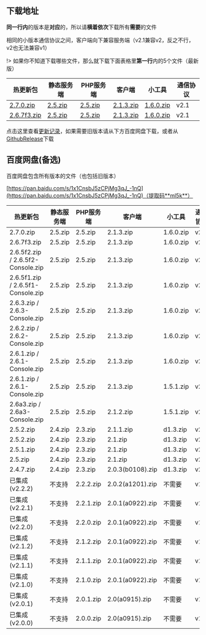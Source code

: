 ## 下载地址

**同一行内**的版本是**对应**的，所以请**横着依次**下载所有**需要**的文件

相同的小版本通信协议之间，客户端向下兼容服务端（v2.1兼容v2，反之不行，v2也无法兼容v1）

!> 如果你不知道下载哪些文件，那么就下载下面表格里**第一行**内的5个文件（最新版）

| 热更新包                                                     | 静态服务端                                                   | PHP服务端                                                    | 客户端                                                       | 小工具                                                       | 通信协议 |
| ------------------------------------------------------------ | ------------------------------------------------------------ | ------------------------------------------------------------ | ------------------------------------------------------------ | ------------------------------------------------------------ | -------- |
| [2.7.0.zip](https://updater-for-minecraft.oss-cn-zhangjiakou.aliyuncs.com/热更新包-2.7.0.zip) | [2.5.zip](https://updater-for-minecraft.oss-cn-zhangjiakou.aliyuncs.com/静态服务端-2.5.zip) | [2.5.zip](https://updater-for-minecraft.oss-cn-zhangjiakou.aliyuncs.com/PHP服务端-2.5.zip) | [2.1.3.zip](https://updater-for-minecraft.oss-cn-zhangjiakou.aliyuncs.com/客户端-2.1.3.zip) | [1.6.0.zip](https://updater-for-minecraft.oss-cn-zhangjiakou.aliyuncs.com/小工具-1.6.0.zip) | v2.1     |
| [2.6.7f3.zip](https://updater-for-minecraft.oss-cn-zhangjiakou.aliyuncs.com/热更新包-2.6.7f3.zip) | [2.5.zip](https://updater-for-minecraft.oss-cn-zhangjiakou.aliyuncs.com/静态服务端-2.5.zip) | [2.5.zip](https://updater-for-minecraft.oss-cn-zhangjiakou.aliyuncs.com/PHP服务端-2.5.zip) | [2.1.3.zip](https://updater-for-minecraft.oss-cn-zhangjiakou.aliyuncs.com/客户端-2.1.3.zip) | [1.6.0.zip](https://updater-for-minecraft.oss-cn-zhangjiakou.aliyuncs.com/小工具-1.6.0.zip) | v2.1     |

点击这里查看[更新记录](更新记录.md)，如果需要旧版本请从下方百度网盘下载，或者从[GithubRelease](https://github.com/updater-for-minecraft)下载

## 百度网盘(备选)

百度网盘包含所有版本的文件（也包括旧版本）

[https://pan.baidu.com/s/1x1CnsbJ5zCPjMg3qJ_-1nQ](https://pan.baidu.com/s/1x1CnsbJ5zCPjMg3qJ_-1nQ)（提取码**ml5k**）

| 热更新包                          | 静态服务端 | PHP服务端 | 客户端           | 小工具    | 通信协议 |
| --------------------------------- | ---------- | --------- | ---------------- | --------- | -------- |
| 2.7.0.zip                         | 2.5.zip    | 2.5.zip   | 2.1.3.zip        | 1.6.0.zip | v2.1     |
| 2.6.7f3.zip                       | 2.5.zip    | 2.5.zip   | 2.1.3.zip        | 1.6.0.zip | v2.1     |
| 2.6.5f2.zip / 2.6.5f2-Console.zip | 2.5.zip    | 2.5.zip   | 2.1.3.zip        | 1.6.0.zip | v2.1     |
| 2.6.5f1.zip / 2.6.5f1-Console.zip | 2.5.zip    | 2.5.zip   | 2.1.3.zip        | 1.6.0.zip | v2.1     |
| 2.6.3.zip / 2.6.3-Console.zip     | 2.5.zip    | 2.5.zip   | 2.1.3.zip        | 1.6.0.zip | v2.1     |
| 2.6.2.zip / 2.6.2-Console.zip     | 2.5.zip    | 2.5.zip   | 2.1.3.zip        | 1.6.0.zip | v2.1     |
| 2.6.1.zip / 2.6.1-Console.zip     | 2.5.zip    | 2.5.zip   | 2.1.3.zip        | 1.6.0.zip | v2.1     |
| 2.6.1.zip / 2.6.1-Console.zip     | 2.5.zip    | 2.5.zip   | 2.1.3.zip        | 1.5.1.zip | v2.1     |
| 2.6a3.zip / 2.6a3-Console.zip     | 2.5.zip    | 2.5.zip   | 2.1.2.zip        | 1.5.1.zip | v2.1     |
| 2.5.2.zip                         | 2.4.zip    | 2.3.zip   | 2.1.1.zip        | d1.3.zip  | v2       |
| 2.5.2.zip                         | 2.4.zip    | 2.3.zip   | 2.1.zip          | d1.3.zip  | v2       |
| 2.5.1.zip                         | 2.4.zip    | 2.3.zip   | 2.1.zip          | d1.3.zip  | v2       |
| 2.5.zip                           | 2.4.zip    | 2.3.zip   | 2.1.zip          | d1.3.zip  | v2       |
| 2.4.7.zip                         | 2.4.zip    | 2.3.zip   | 2.0.3(b0108).zip | d1.3.zip  | v2       |
| 已集成(v2.2.2)                    | 不支持     | 2.2.2.zip | 2.0.2(a1201).zip | 不需要    | v1       |
| 已集成(v2.2.1)                    | 不支持     | 2.2.1.zip | 2.0.1(a0922).zip | 不需要    | v1       |
| 已集成(v2.2.0)                    | 不支持     | 2.2.0.zip | 2.0.1(a0922).zip | 不需要    | v1       |
| 已集成(v2.1.2)                    | 不支持     | 2.1.2.zip | 2.0.1(a0922).zip | 不需要    | v1       |
| 已集成(v2.1.1)                    | 不支持     | 2.1.1.zip | 2.0.1(a0922).zip | 不需要    | v1       |
| 已集成(v2.1.0)                    | 不支持     | 2.1.0.zip | 2.0.1(a0922).zip | 不需要    | v1       |
| 已集成(v2.0.1)                    | 不支持     | 2.0.1.zip | 2.0(a0915).zip   | 不需要    | v1       |
| 已集成(v2.0.0)                    | 不支持     | 2.0.0.zip | 2.0(a0915).zip   | 不需要    | v1       |